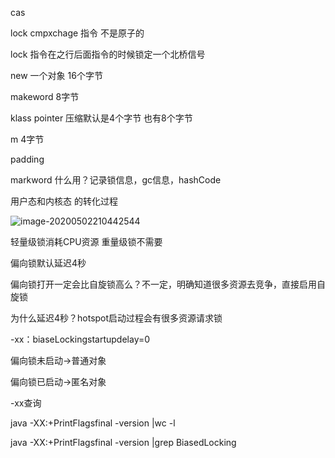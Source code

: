 cas

lock cmpxchage 指令 不是原子的

lock 指令在之行后面指令的时候锁定一个北桥信号



new 一个对象 16个字节

makeword 8字节 

klass pointer  压缩默认是4个字节 也有8个字节

m 4字节

padding 



markword 什么用？记录锁信息，gc信息，hashCode



用户态和内核态 的转化过程

![image-20200502210442544](E:\技术帖子\笔记\基础\图\image-20200502210442544.png)

轻量级锁消耗CPU资源 重量级锁不需要

偏向锁默认延迟4秒

偏向锁打开一定会比自旋锁高么？不一定，明确知道很多资源去竞争，直接启用自旋锁

为什么延迟4秒？hotspot启动过程会有很多资源请求锁



-xx：biaseLockingstartupdelay=0

偏向锁未启动->普通对象

偏向锁已启动->匿名对象

-xx查询

java -XX:+PrintFlagsfinal -version |wc -l



java -XX:+PrintFlagsfinal -version |grep BiasedLocking